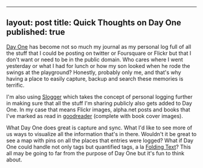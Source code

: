 

---
layout: post
title: Quick Thoughts on Day One
published: true
---

[Day One](http://dayoneapp.com/ "Day One | A simple Journal") has become not so much my journal as my personal log full of all the stuff that I could be posting on twitter or Foursquare or Flickr but that I don't want or need to be in the public domain. Who cares where I went yesterday or what I had for lunch or how my son looked when he rode the swings at the playground? Honestly, probably only me, and that's why having a place to easily capture, backup and search these memories is terrific.

I'm also using [Slogger](http://ttscoff.github.com/Slogger/ "Slogger 2") which takes the concept of personal logging further in making sure that all the stuff I'm sharing publicly also gets added to Day One. In my case that means Flickr images, alpha.net posts and books that I've marked as read in [goodreader](http://goodreader.com) (complete with book cover images). 

What Day One does great is capture and sync. What I'd like to see more of us ways to visualize all the information that's in there. Wouldn't it be great to see a map with pins on all the places that entries were logged? What if Day One could handle not only tags but quantified tags, a la [Folding Text](http://www.foldingtext.com/)? This all may be going to far from the purpose of Day One but it's fun to think about.